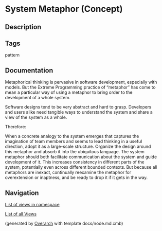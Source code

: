 
# System Metaphor (Concept)
## Description



## Tags
pattern

## Documentation
Metaphorical thinking is pervasive in software development, especially with
models. But the Extreme Programming practice of “metaphor” has come to mean a
particular way of using a metaphor to bring order to the development of a
whole system.

Software designs tend to be very abstract and hard to grasp. Developers and
users alike need tangible ways to understand the system and share a view of the
system as a whole.

Therefore:

When a concrete analogy to the system emerges that captures the imagination of
team members and seems to lead thinking in a useful direction, adopt it as a
large-scale structure. Organize the design around this metaphor and absorb it
into the ubiquitous language. The system metaphor should both facilitate
communication about the system and guide development of it. This increases
consistency in different parts of the system, potentially even across different
bounded contexts. But because all metaphors are inexact, continually reexamine
the metaphor for overextension or inaptness, and be ready to drop it if it gets
in the way.


## Navigation
[List of views in namespace](./views-in-namespace.md)

[List of all Views](../../../views.md)


(generated by [Overarch](https://github.com/soulspace-org/overarch) with template docs/node.md.cmb)
